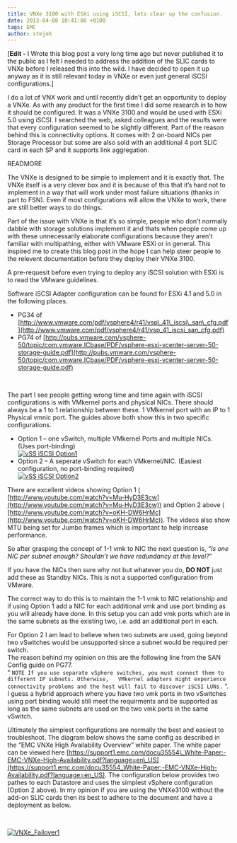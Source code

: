 ```yaml
---
title: VNXe 3100 with ESXi using iSCSI, lets clear up the confusion.
date: 2013-04-08 10:41:00 +0100
tags: EMC
author: stejoh
---
```


[**Edit -** I Wrote this blog post a very long time ago but never published it to the public as I felt I needed to address the addition of the SLIC cards to VNXe before I released this into the wild. I have decided to open it up anyway as it is still relevant today in VNXe or even just general iSCSI configurations.]

I do a lot of VNX work and until recently didn’t get an opportunity to deploy a VNXe. As with any product for the first time I did some research in to how it should be configured. It was a VNXe 3100 and would be used with ESXi 5.0 using iSCSI. I searched the web, asked colleagues and the results were that every configuration seemed to be slightly different. Part of the reason behind this is connectivity options. It comes with 2 on-board NICs per Storage Processor but some are also sold with an additional 4 port SLIC card in each SP and it supports link aggregation.

READMORE

The VNXe is designed to be simple to implement and it is exactly that. The VNXe itself is a very clever box and it is because of this that it’s hard not to implement in a way that will work under most failure situations (thanks in part to FSN). Even if most configurations will allow the VNXe to work, there are still better ways to do things.

Part of the issue with VNXe is that it’s so simple, people who don’t normally dabble with storage solutions implement it and thats when people come up with these unnecessarily elaborate configurations because they aren’t familiar with multipathing, either with VMware ESXi or in general. This inspired me to create this blog post in the hope I can help steer people to the relevent documentation before they deploy their VNXe 3100.

A pre-requesit before even trying to deploy any iSCSI solution with ESXi is to read the VMware guidelines.

Software iSCSI Adapter configuration can be found for ESXi 4.1 and 5.0 in the following places.

- PG34 of [http://www.vmware.com/pdf/vsphere4/r41/vsp\_41\_iscsi\_san\_cfg.pdf](http://www.vmware.com/pdf/vsphere4/r41/vsp_41_iscsi_san_cfg.pdf)
- PG74 of [http://pubs.vmware.com/vsphere-50/topic/com.vmware.ICbase/PDF/vsphere-esxi-vcenter-server-50-storage-guide.pdf](http://pubs.vmware.com/vsphere-50/topic/com.vmware.ICbase/PDF/vsphere-esxi-vcenter-server-50-storage-guide.pdf)

 

The part I see people getting wrong time and time again with iSCSI configurations is with VMkernel ports and physical NICs. There should always be a 1 to 1 relationship between these. 1 VMkernel port with an IP to 1 Physical vmnic port. The guides above both show this in two specific configurations.

- Option 1 – one vSwitch, multiple VMkernel Ports and multiple NICs. (Uses port-binding)  
[ ![](http://www.neogeek.net/wp-content/uploads/2012/04/vSS-iSCSI-Option1.png "vSS iSCSI Option1") ](http://www.neogeek.net/wp-content/uploads/2012/04/vSS-iSCSI-Option1.png)
- Option 2 – A seperate vSwitch for each VMkernel/NIC. (Easiest configuration, no port-binding required)  
[ ![](http://www.neogeek.net/wp-content/uploads/2012/04/vSS-iSCSI-Option2.png "vSS iSCSI Option2") ](http://www.neogeek.net/wp-content/uploads/2012/04/vSS-iSCSI-Option2.png)

There are excellent videos showing Option 1 ( [http://www.youtube.com/watch?v=Mu-HyD3E3cw](http://www.youtube.com/watch?v=Mu-HyD3E3cw)) and Option 2 above ( [http://www.youtube.com/watch?v=oKH-DW6HrMc](http://www.youtube.com/watch?v=oKH-DW6HrMc)). The videos also show MTU being set for Jumbo frames which is important to help increase performance.

So after grasping the concept of 1-1 vmk to NIC the next question is, “_Is one NIC per subnet enough? Shouldn’t we have redundancy at this level?_”

If you have the NICs then sure why not but whatever you do, **DO NOT** just add these as Standby NICs. This is not a supported configuration from VMware.

The correct way to do this is to maintain the 1-1 vmk to NIC relationship and if using Option 1 add a NIC for each additional vmk and use port binding as you will already have done. In this setup you can add vmk ports which are in the same subnets as the existing two, i.e. add an additional port in each.

For Option 2 I am lead to believe when two subnets are used, going beyond two vSwitches would be unsupported since a subnet would be required per switch.  
The reason behind my opinion on this are the following line from the SAN Config guide on PG77.  
“ `NOTE If you use separate vSphere switches, you must connect them to different IP subnets. Otherwise,  
VMkernel adapters might experience connectivity problems and the host will fail to discover iSCSI LUNs.` “.  
I guess a hybrid approach where you have two vmk ports in two vSwitches using port binding would still meet the requirments and be supported as long as the same subnets are used on the two vmk ports in the same vSwitch.

Ultimately the simplest configurations are normally the best and easiest to troubleshoot. The diagram below shows the same config as described in the “EMC VNXe High Availability Overview” white paper. The white paper can be viewed here [https://support1.emc.com/docu35554\_White-Paper:-EMC-VNXe-High-Availability.pdf?language=en\_US](https://support1.emc.com/docu35554_White-Paper:-EMC-VNXe-High-Availability.pdf?language=en_US). The configuration below provides two pathes to each Datastore and uses the simplest vSphere configuration (Option 2 above). In my opinion if you are using the VNXe3100 without the add-on SLIC cards then its best to adhere to the document and have a deployment as below.

 

[ ![](http://www.neogeek.net/wp-content/uploads/2012/04/VNXe_Failover11-1024x654.jpg "VNXe_Failover1") ](http://www.neogeek.net/wp-content/uploads/2012/04/VNXe_Failover11.jpg)
